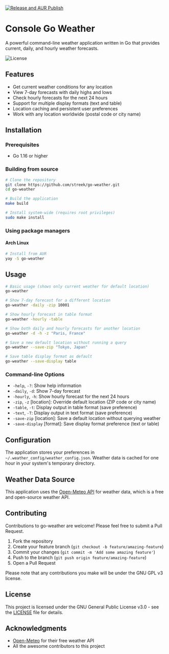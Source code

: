 [![Release and AUR Publish](https://github.com/Streek/go-weather/actions/workflows/release.yml/badge.svg)](https://github.com/Streek/go-weather/actions/workflows/release.yml)

# Console Go Weather

A powerful command-line weather application written in Go that provides current, daily, and hourly weather forecasts.

![License](https://img.shields.io/badge/license-GPL--3.0-blue.svg)

## Features

- Get current weather conditions for any location
- View 7-day forecasts with daily highs and lows
- Check hourly forecasts for the next 24 hours
- Support for multiple display formats (text and table)
- Location caching and persistent user preferences
- Work with any location worldwide (postal code or city name)

## Installation

### Prerequisites

- Go 1.16 or higher

### Building from source

```bash
# Clone the repository
git clone https://github.com/streek/go-weather.git
cd go-weather

# Build the application
make build

# Install system-wide (requires root privileges)
sudo make install
```

### Using package managers

#### Arch Linux

```bash
# Install from AUR
yay -S go-weather
```

## Usage

```bash
# Basic usage (shows only current weather for default location)
go-weather

# Show 7-day forecast for a different location
go-weather -daily -zip 10001

# Show hourly forecast in table format
go-weather -hourly -table

# Show both daily and hourly forecasts for another location
go-weather -d -h -z "Paris, France"

# Save a new default location without running a query
go-weather --save-zip "Tokyo, Japan"

# Save table display format as default
go-weather --save-display table
```

### Command-line Options

- `-help`, `-?`: Show help information
- `-daily`, `-d`: Show 7-day forecast
- `-hourly`, `-h`: Show hourly forecast for the next 24 hours
- `-zip`, `-z` [location]: Override default location (ZIP code or city name)
- `-table`, `-t`: Display output in table format (save preference)
- `-text`, `-T`: Display output in text format (save preference)
- `-save-zip` [location]: Save a default location without querying weather
- `-save-display` [format]: Save display format preference (text or table)

## Configuration

The application stores your preferences in `~/.weather_config/weather_config.json`.
Weather data is cached for one hour in your system's temporary directory.

## Weather Data Source

This application uses the [Open-Meteo API](https://open-meteo.com/) for weather data, which is a free and open-source weather API.

## Contributing

Contributions to go-weather are welcome! Please feel free to submit a Pull Request.

1. Fork the repository
2. Create your feature branch (`git checkout -b feature/amazing-feature`)
3. Commit your changes (`git commit -m 'Add some amazing feature'`)
4. Push to the branch (`git push origin feature/amazing-feature`)
5. Open a Pull Request

Please note that any contributions you make will be under the GNU GPL v3 license.

## License

This project is licensed under the GNU General Public License v3.0 - see the [LICENSE](LICENSE) file for details.

## Acknowledgments

- [Open-Meteo](https://open-meteo.com/) for their free weather API
- All the awesome contributors to this project
